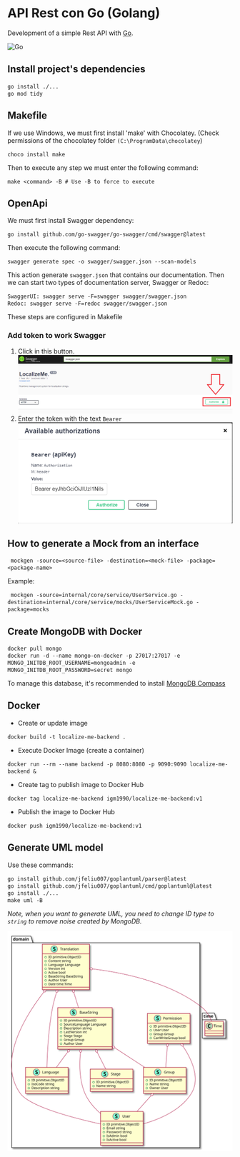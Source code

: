 # API Rest con Go (Golang)

Development of a simple Rest API with [Go](https://golang.org/).

![Go](https://img.shields.io/badge/Golang-1.17-blue.svg?logo=go&longCache=true&style=flat)

## Install project's dependencies

```shell
go install ./...
go mod tidy
```

## Makefile

If we use Windows, we must first install 'make' with Chocolatey. (Check permissions of the chocolatey
folder `(C:\ProgramData\chocolatey`)

```shell
choco install make
```

Then to execute any step we must enter the following command:

```shell
make <command> -B # Use -B to force to execute
```

## OpenApi

We must first install Swagger dependency:

```shell
go install github.com/go-swagger/go-swagger/cmd/swagger@latest
```

Then execute the following command:

```shell
swagger generate spec -o swagger/swagger.json --scan-models
```

This action generate `swagger.json` that contains our documentation. Then we can start two types of documentation
server, Swagger or Redoc:

```shell
SwaggerUI: swagger serve -F=swagger swagger/swagger.json
Redoc: swagger serve -F=redoc swagger/swagger.json
```

These steps are configured in Makefile

### Add token to work Swagger

1. Click in this button.
   ![swagger_authorization_button.png](assets/img/swagger_authorization_button.png)
2. Enter the token with the text `Bearer `
   ![swagger_available_authorizations](assets/img/swagger_available_authorizations.png)

## How to generate a Mock from an interface

```shell
 mockgen -source=<source-file> -destination=<mock-file> -package=<package-name>
```

Example:

```shell
 mockgen -source=internal/core/service/UserService.go -destination=internal/core/service/mocks/UserServiceMock.go -package=mocks
```

## Create MongoDB with Docker

```shell
docker pull mongo
docker run -d --name mongo-on-docker -p 27017:27017 -e MONGO_INITDB_ROOT_USERNAME=mongoadmin -e MONGO_INITDB_ROOT_PASSWORD=secret mongo
```

To manage this database, it's recommended to install [MongoDB Compass](https://www.mongodb.com/try/download/compass)

## Docker

- Create or update image

```shell
docker build -t localize-me-backend .
```

- Execute Docker Image (create a container)

```shell
docker run --rm --name backend -p 8080:8080 -p 9090:9090 localize-me-backend &
```

- Create tag to publish image to Docker Hub

```shell
docker tag localize-me-backend igm1990/localize-me-backend:v1
```

- Publish the image to Docker Hub
```shell
docker push igm1990/localize-me-backend:v1
```

## Generate UML model

Use these commands:

```shell
go install github.com/jfeliu007/goplantuml/parser@latest
go install github.com/jfeliu007/goplantuml/cmd/goplantuml@latest
go install ./...
make uml -B
```

_Note, when you want to generate UML, you need to change ID type to `string` to remove noise created by MongoDB._

![Uml Diagram](assets/dist/UmlDiagram.svg)

